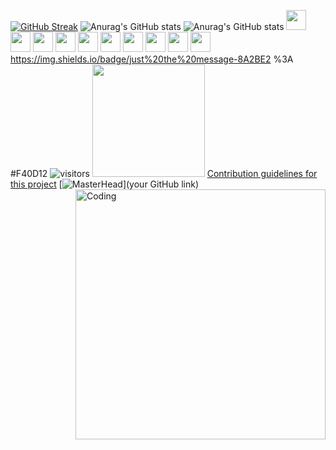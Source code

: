 [![GitHub Streak](https://github-readme-streak-stats.herokuapp.com/?user=DenverCoder1)](https://git.io/streak-stats)
![Anurag's GitHub stats](https://github-readme-stats.vercel.app/api?username=anuraghazra&theme=dark&show_icons=true)
![Anurag's GitHub stats](https://github-readme-stats.vercel.app/api?username=anuraghazra&show_icons=true&theme=transparent)
<img height="32" width="32" src="https://cdn.simpleicons.org/simpleicons" />
<img height="32" width="32" src="https://cdn.simpleicons.org/simpleicons/gray" />
<img height="32" width="32" src="https://cdn.simpleicons.org/simpleicons/hotpink" />
<img height="32" width="32" src="https://cdn.simpleicons.org/simpleicons/0cf" />
<img height="32" width="32" src="https://cdn.simpleicons.org/simpleicons/0cf9" />
<img height="32" width="32" src="https://cdn.simpleicons.org/simpleicons/00ccff" />
<img height="32" width="32" src="https://cdn.simpleicons.org/simpleicons/00ccff99" />
<img height="32" width="32" src="https://cdn.simpleicons.org/simpleicons/orange/pink" />
<img height="32" width="32" src="https://cdn.simpleicons.org/simpleicons/_/eee" />
<img height="32" width="32" src="https://cdn.simpleicons.org/simpleicons/eee/_" />
https://img.shields.io/badge/just%20the%20message-8A2BE2
%3A
#F40D12
![visitors](https://visitor-badge.glitch.me/badge?page_id=page.id)
<img height="180em" src="https://github-readme-stats.vercel.app/api?username=nassarrahmad&show_icons=true&hide_border=true&&count_private=true&include_all_commits=true" />
[Contribution guidelines for this project](docs/CONTRIBUTING.md)
[![MasterHead](D:\MERAKI_Academy\Practice\MERAKI_Academy_Project_4\backend\images\1984.jpg)](your GitHub link)
<img align="right" alt="Coding" width="400" src="add your link 
  here">

